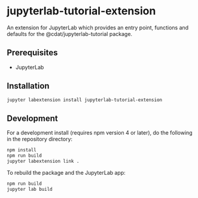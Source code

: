 # jupyterlab-tutorial-extension

An extension for JupyterLab which provides an entry point, functions and defaults for the @cdat/jupyterlab-tutorial package.


## Prerequisites

* JupyterLab

## Installation

```bash
jupyter labextension install jupyterlab-tutorial-extension
```

## Development

For a development install (requires npm version 4 or later), do the following in the repository directory:

```bash
npm install
npm run build
jupyter labextension link .
```

To rebuild the package and the JupyterLab app:

```bash
npm run build
jupyter lab build
```

